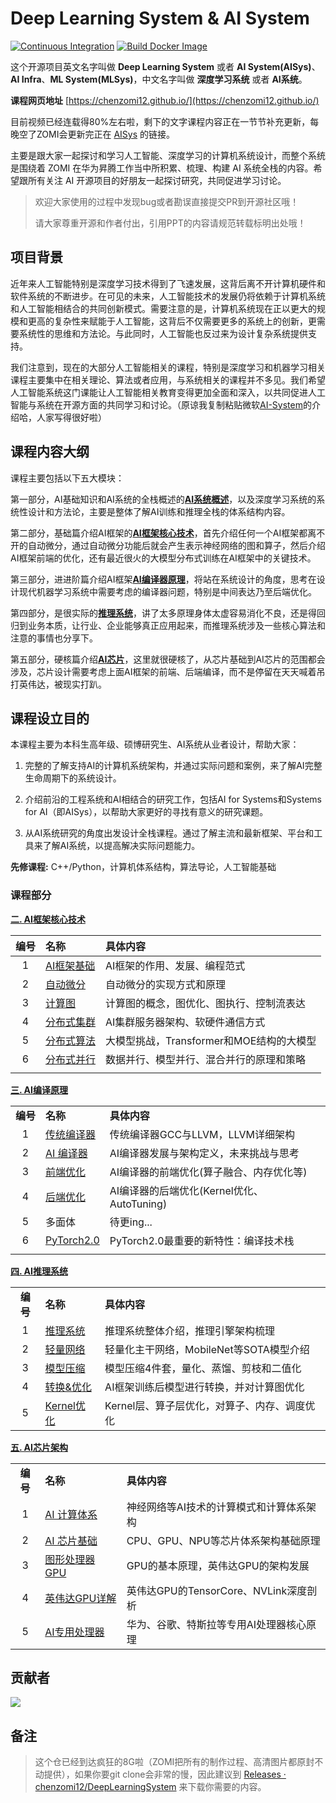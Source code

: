 # Deep Learning System & AI System

[![Continuous Integration](https://github.com/d2l-ai/d2l-en/actions/workflows/ci.yml/badge.svg)](https://github.com/d2l-ai/d2l-en/actions/workflows/ci.yml)
[![Build Docker Image](https://github.com/d2l-ai/d2l-en/actions/workflows/build-docker.yml/badge.svg)](https://github.com/d2l-ai/d2l-en/actions/workflows/build-docker.yml)

这个开源项目英文名字叫做 **Deep Learning System** 或者 **AI System(AISys)**、**AI Infra**、**ML System(MLSys)**，中文名字叫做 **深度学习系统** 或者 **AI系统**。

 **课程网页地址** [https://chenzomi12.github.io/](https://chenzomi12.github.io/)

目前视频已经连载得80%左右啦，剩下的文字课程内容正在一节节补充更新，每晚空了ZOMI会更新完正在 [AISys](https://chenzomi12.github.io/) 的链接。

主要是跟大家一起探讨和学习人工智能、深度学习的计算机系统设计，而整个系统是围绕着 ZOMI 在华为昇腾工作当中所积累、梳理、构建 AI 系统全栈的内容。希望跟所有关注 AI 开源项目的好朋友一起探讨研究，共同促进学习讨论。

> 欢迎大家使用的过程中发现bug或者勘误直接提交PR到开源社区哦！
> 
> 请大家尊重开源和作者付出，引用PPT的内容请规范转载标明出处哦！

## 项目背景

近年来人工智能特别是深度学习技术得到了飞速发展，这背后离不开计算机硬件和软件系统的不断进步。在可见的未来，人工智能技术的发展仍将依赖于计算机系统和人工智能相结合的共同创新模式。需要注意的是，计算机系统现在正以更大的规模和更高的复杂性来赋能于人工智能，这背后不仅需要更多的系统上的创新，更需要系统性的思维和方法论。与此同时，人工智能也反过来为设计复杂系统提供支持。

我们注意到，现在的大部分人工智能相关的课程，特别是深度学习和机器学习相关课程主要集中在相关理论、算法或者应用，与系统相关的课程并不多见。我们希望人工智能系统这门课能让人工智能相关教育变得更加全面和深入，以共同促进人工智能与系统在开源方面的共同学习和讨论。（原谅我复制粘贴微软[AI-System](https://github.com/microsoft/AI-System)的介绍哈，人家写得很好啦）

## 课程内容大纲

课程主要包括以下五大模块：

第一部分，AI基础知识和AI系统的全栈概述的<u>**AI系统概述**</u>，以及深度学习系统的系统性设计和方法论，主要是整体了解AI训练和推理全栈的体系结构内容。

第二部分，基础篇介绍AI框架的<u>**AI框架核心技术**</u>，首先介绍任何一个AI框架都离不开的自动微分，通过自动微分功能后就会产生表示神经网络的图和算子，然后介绍AI框架前端的优化，还有最近很火的大模型分布式训练在AI框架中的关键技术。

第三部分，进进阶篇介绍AI框架<u>**AI编译器原理**</u>，将站在系统设计的角度，思考在设计现代机器学习系统中需要考虑的编译器问题，特别是中间表达乃至后端优化。

第四部分，是很实际的<u>**推理系统**</u>，讲了太多原理身体太虚容易消化不良，还是得回归到业务本质，让行业、企业能够真正应用起来，而推理系统涉及一些核心算法和注意的事情也分享下。

第五部分，硬核篇介绍<u>**AI芯片**</u>，这里就很硬核了，从芯片基础到AI芯片的范围都会涉及，芯片设计需要考虑上面AI框架的前端、后端编译，而不是停留在天天喊着吊打英伟达，被现实打趴。

## 课程设立目的

本课程主要为本科生高年级、硕博研究生、AI系统从业者设计，帮助大家：

1. 完整的了解支持AI的计算机系统架构，并通过实际问题和案例，来了解AI完整生命周期下的系统设计。

2. 介绍前沿的工程系统和AI相结合的研究工作，包括AI for Systems和Systems for AI（即AISys），以帮助大家更好的寻找有意义的研究课题。

3. 从AI系统研究的角度出发设计全栈课程。通过了解主流和最新框架、平台和工具来了解AI系统，以提高解决实际问题能力。

**先修课程:** C++/Python，计算机体系结构，算法导论，人工智能基础

### 课程部分

**[二. AI框架核心技术](./020Framework/)**

| 编号  | 名称                                  | 具体内容                        |
|:---:|:----------------------------------- |:--------------------------- |
| 1   | [AI框架基础](./021FW_Foundation/) | AI框架的作用、发展、编程范式             |
| 2   | [自动微分](./022FW_AutoDiff/)     | 自动微分的实现方式和原理                |
| 3   | [计算图](./023FW_DataFlow/)      | 计算图的概念，图优化、图执行、控制流表达        |
| 4   | [分布式集群](./024FW_AICluster/)    | AI集群服务器架构、软硬件通信方式           |
| 5   | [分布式算法](./025FW_AIAlgo/)       | 大模型挑战，Transformer和MOE结构的大模型 |
| 6   | [分布式并行](./026FW_Parallel/)     | 数据并行、模型并行、混合并行的原理和策略        |
|     |                                     |                             |

**[三. AI编译原理](./030Compiler/)**

|        |                                     |                                 |
|:------:|:----------------------------------- |:------------------------------- |
| **编号** | **名称**                              | **具体内容**                        |
| 1      | [传统编译器](./031CM_Tradition/)    | 传统编译器GCC与LLVM，LLVM详细架构          |
| 2      | [AI 编译器](./032CM_AICompiler/)  | AI编译器发展与架构定义，未来挑战与思考            |
| 3      | [前端优化](./033CM_Frontend/)      | AI编译器的前端优化(算子融合、内存优化等)          |
| 4      | [后端优化](./034CM_Backend/)       | AI编译器的后端优化(Kernel优化、AutoTuning) |
| 5      | 多面体                                 | 待更ing...                        |
| 6      | [PyTorch2.0](./036CM_PyTorch/) | PyTorch2.0最重要的新特性：编译技术栈         |
|        |                                     |                                 |

**[四. AI推理系统](./040Inference/)**

|        |                                    |                            |
|:------:|:---------------------------------- |:-------------------------- |
| **编号** | **名称**                             | **具体内容**                   |
| 1      | [推理系统](./041INF_Inference/)  | 推理系统整体介绍，推理引擎架构梳理          |
| 2      | [轻量网络](./042INF_Mobilenet/)  | 轻量化主干网络，MobileNet等SOTA模型介绍 |
| 3      | [模型压缩](./043INF_Slim/)       | 模型压缩4件套，量化、蒸馏、剪枝和二值化       |
| 4      | [转换&优化](./044INF_Converter/) | AI框架训练后模型进行转换，并对计算图优化      |
| 5      | [Kernel优化](./045INF_Kernel/) | Kernel层、算子层优化，对算子、内存、调度优化  |

**[五. AI芯片架构](./050Hardware/)**

|        |                                      |                              |
|:------:|:------------------------------------ |:---------------------------- |
| **编号** | **名称**                               | **具体内容**                     |
| 1      | [AI 计算体系](./051HW_Foundation/) | 神经网络等AI技术的计算模式和计算体系架构        |
| 2      | [AI 芯片基础](./052HW_ChipBase/)   | CPU、GPU、NPU等芯片体系架构基础原理       |
| 3      | [图形处理器 GPU](./053HW_GPUBase/)  | GPU的基本原理，英伟达GPU的架构发展         |
| 4      | [英伟达GPU详解](./054HW_GPUDetail/) | 英伟达GPU的TensorCore、NVLink深度剖析 |
| 5      | [AI专用处理器](./055HW_NPU/)         | 华为、谷歌、特斯拉等专用AI处理器核心原理        |

## 贡献者

<!-- readme: collaborators,contributors -start -->

<a href="https://github.com/chenzomi12/DeepLearningSystem/graphs/contributors">
  <img src="https://contrib.rocks/image?repo=chenzomi12/DeepLearningSystem" />
</a>

## 备注

> 这个仓已经到达疯狂的8G啦（ZOMI把所有的制作过程、高清图片都原封不动提供），如果你要git clone会非常的慢，因此建议到  [Releases · chenzomi12/DeepLearningSystem](https://github.com/chenzomi12/DeepLearningSystem/releases) 来下载你需要的内容。

<!-- readme: collaborators,contributors -end -->